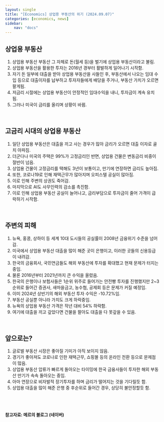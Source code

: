 ```yaml
---
layout: single
title: "[Economics] 상업용 부동산의 위기 (2024.09.07)"
categories: [economics, news]
sidebar:
    nav: "docs"
---
```


## 상업용 부동산
1. 상업용 부동산 부동산 그 자체로 돈(월세 등)을 벌기에 상업용 부동산이라고 불림.
1. 상업용 부동산을 활용한 투자는 2016년 경부터 활발하게 일어나기 시작함.
1. 자기 돈 일부에 대출을 받아 상업용 부동산을 사들인 후, 부동산에서 나오는 임대 수입 등으로 대출이자를 납부하고 투자자들에게 배당을 주거나, 부동산 가치가 오르면 팔게됨.
1. 저금리 시절에는 상업용 부동산이 안정적인 임대수익을 내니, 투자금이 계속 유치됨.
1. 그러나 미국이 금리를 올리며 상황이 바뀜.

<br/>

## 고금리 시대의 상업용 부동산
1. 일단 상업용 부동산은 대출을 끼고 사는 경우가 많아 금리가 오르면 대출 이자로 골치 아파짐.
1. 더군다나 미국의 주택은 99%가 고정금리인 반면, 상업용 건물은 변동금리 비중이 절반이 넘음.
1. 상업용 건물이 고정금리를 택해도 3년이 보통이고, 만기에 연장하면 금리도 높아짐. 
1. 또한, 코로나19로 인해 재택근무가 많아지며 오피스텔 공실이 많아짐.
1. 이로 인해 주변의 상권도 죽어감.
1. 마지막으로 AI도 사무인력의 감소를 촉진함.
1. 이로 인해 상업용 부동산 공실이 늘어나고, 금리부담으로 투자금이 줄어 가격이 급락하기 시작함.

<br/>

## 주변의 피해
1. 뉴욕, 홍콩, 상하이 등 세계 10대 도시들의 공실률이 2008년 금융위기 수준을 넘어감.
1. 미국에서 상업용 부동산 대출을 많이 해준 곳이 은행이고, 이러한 곳들의 신용등급이 내려감.
1. 한국의 금융회사, 국민연금들도 해외 부동산에 투자를 확대했고 현재 문제가 터지는 중임.
1. 물론 2016년부터 2021년까지 큰 수익을 올렸음.
1. 한국의 은행이나 보험사들은 1순위 위주로 들어가는 안전빵 투자를 진행했지만 2~3순위로 들어간 증권사, 새마을금고, 농수협, 공제회 등은 문제가 커질 예정임.
1. 이미 2024년 상반기의 해외 부동산 투자 수익은 -10.72%임.
1. 부동산 공실뿐 아니라 가치도 크게 하락중임.
1. 뉴욕의 상업용 부동산 가격은 작년 대비 54% 하락함.
1. 여기에 대출을 끼고 갚았다면 건물을 팔아도 대출을 다 못갚을 수 있음.

<br/>

## 앞으로는?
1. 글로벌 부동산 시장은 좋아질 기미가 아직 보이지 않음.
1. 경기가 좋아져도 코로나로 인한 재택근무, 쇼핑몰 등의 온라인 전환 등으로 문제점이 많음.
1. 상업용 부동산 압류가 빠르게 돌아오는 타이밍에 한국 금융사들이 투자한 해외 부동산 만기가 속속 돌아오는 중임.
1. 아마 연장으로 비자발적 장기투자를 하며 금리가 떨어지는 것을 기다릴듯 함.
1. 상업용 대출을 많이 해준 은행 중 후순위로 들어간 경우, 상당히 불안정할듯 함.


<br/>
<br/>

#### 참고자료: 메르의 블로그 (네이버) 